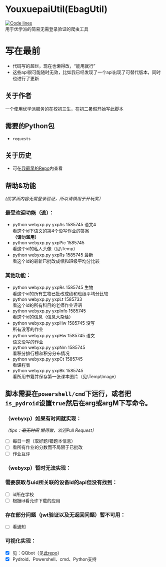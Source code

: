 <!--🐮🍺-->
# YouxuepaiUtil(EbagUtil)
[![Code lines](https://img.shields.io/tokei/lines/github/awesomehhhhh/YouxuepaiUtil)]()  
用于优学派的简易无需登录验证的爬虫工具
# 写在最前
- 代码写的超烂，现在也懒得改，“能用就行”
- 这些api很可能随时无效，比如我已经发现了一个api出现了可替代版本，同时也进行了更新
<!--**2020/7/10 yxpAs在GithubAction返回的返回结果为空但未报错，正检查问题所在**-->
## 关于作者
一个使用优学派服务的在校初三生，在初二暑假开始写此脚本
## 需要的Python包
- `requests`
## 关于历史
- 可在[我最早的Repo](https://github.com/awesomehhhhh/AwesomeBot/blob/master/python/webyxp.py)内查看
## 帮助&功能
*(优学派内容无需登录验证，所以请慎用于开玩笑）*  

### 最受欢迎功能（逃）：
- python webyxp.py yxpAs 1585745 语文4  
看这个id下语文的第4个没写作业的答案  
**（请勿滥用）**  
- python webyxp.py yxpPic 1585745  
看这个id的私人头像（见\Temp）
- python webyxp.py yxpRs 1585745 最新  
看这个id的最新已批改成绩和班级平均分比较  

### 其他功能：
- python webyxp.py yxpRs 1585745 生物  
看这个id的所有生物已批改成绩和班级平均分比较
- python webyxp.py yxpLt 1585733  
看这个id的所有科目的老师作业评语  
- python webyxp.py yxpInfo 1585745  
看这个id的信息（信息大杂烩）
- python webyxp.py yxpHw 1585745 没写  
所有没写的作业
- python webyxp.py yxpHw 1585745 语文  
语文没写的作业
- python webyxp.py yxpNm 1585745  
看积分排行榜和积分分布情况
- python webyxp.py yxpCt 1585745  
看课程表  
- python webyxp.py yxpBk 1585745  
看所用书籍并保存第一张课本图片（见\Temp\Image）  

## 脚本需要在`powershell/cmd`下运行，或者把`is_pydroid`设置`true`然后在arg或argM下写命令。

### （webyxp）如果有时间就实现：
*（tips：<s>毫无时间</s> 懒得做，欢迎Pull Request）*

- [ ] 每日一题（取好题/错题本信息）
- [ ] 看所有作业的分数而不局限于已批改  
- [ ] 作业互评  

### （webyxp）暂时无法实现：  

### 需要获取与uid所关联的设备id的api但没有找到：  
- [ ] id所在学校  
- [ ] 根据id看允许下载的应用  
### 存在部分问题（jwt验证以及无返回问题）暂不可用：  
- [ ] 看通知  
### 可视化实现：  
- [X] 见：QQbot（见[此repo](https://github.com/awesomehhhhh/AwesomeBot)）  
- [X] Pydroid、Powershell、cmd、Python支持  
